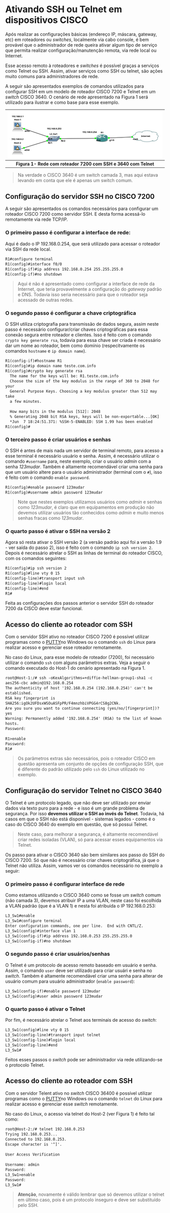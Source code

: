  
# Ativando SSH ou Telnet em dispositivos CISCO

Após realizar as configurações básicas (endereço IP, máscara,  gateway,  etc) em roteadores ou *switches*, localmente via cabo console,  é bem provável que o administrador de rede queira ativar algum tipo de serviço que permita realizar configuração/manutenção remota, via rede local ou Internet.

Esse acesso remoto à roteadores e *switches* é possível graças a serviços como Telnet ou SSH. Assim,  ativar serviços como SSH ou telnet,  são ações muito comuns para administradores de rede.

A seguir são apresentados exemplos de comandos utilizados para configurar SSH em um modelo de roteador CISCO 7200 e Telnet em um *switch* CISCO 3640. O cenário de rede apresentado na Figura 1 será utilizado para ilustrar e como base para esse exemplo.

| ![dhcp1](imagens/sshTelnet.png) |
|:--:|
| **Figura 1- Rede com roteador 7200 com SSH e 3640 com Telnet** |


> Na verdade o CISCO 3640 é um switch camada 3, mas aqui estava levando em conta que ele é apenas um switch comum.

## Configuração do servidor SSH no CISCO 7200

A seguir são apresentados os comandos necessários para configurar um roteador CISCO 7200 como servidor SSH. E desta forma acessá-lo remotamente via rede TCP/IP.

### O primeiro passo é configurar a interface de rede:

Aqui é dado o IP 192.168.0.254, que será utilizado para acessar o roteador via SSH da rede local.

```console
R1#configure terminal
R1(config)#interface f0/0
R1(config-if)#ip address 192.168.0.254 255.255.255.0
R1(config-if)#no shutdown
```

> Aqui é não é apresentado como configurar a interface de rede da Internet, que teria provavelmente a configuração do *gateway* padrão e DNS. Todavia isso seria necessário para que o roteador seja acessado de outras redes.

### O segundo passo é configurar a chave criptográfica

O SSH utiliza criptografia para transmissão de dados segura, assim neste passo é necessário configurar/criar chaves criptográficas para essa conexão segura entre roteador e clientes. Isso é feito com o comando ``crypto key generate rsa``, todavia para essa chave ser criada é necessário dar um nome ao roteador, bem como domínio (respecitvamente os comandos ``hostname`` e ``ip domain name``).

```console
R1(config-if)#hostname R1
R1(config)#ip domain name teste.com.info
R1(config)#crypto key generate rsa
  The name for the keys will be: R1.teste.com.info
  Choose the size of the key modulus in the range of 360 to 2048 for your
  General Purpose Keys. Choosing a key modulus greater than 512 may take
  a few minutes.

  How many bits in the modulus [512]: 2048
  % Generating 2048 bit RSA keys, keys will be non-exportable...[OK]
  *Jun  7 18:24:51.371: %SSH-5-ENABLED: SSH 1.99 has been enabled
R1(config)#
```
### O terceiro passo é criar usuários e senhas

O SSH é antes de mais nada um servidor de terminal remoto, para acesso a esse terminal é necessário usuário e senha. Assim, é necessário utilizar o comando ``#username`` para, neste exemplo, criar o usuário *admin* com a senha *123mudar*. Também é altamente recomendável criar uma senha para que um usuário altere para o usuário administrador (terminal com o ``#``), isso é feito com o comando ``enable password``.

```console
R1(config)#enable password 123mudar
R1(config)#username admin password 123mudar
```

> Note que nestes exemplos utilizamos usuários como *admin* e senhas como *123mudar*, é claro que em equipamentos em produção não devemos utilizar usuários tão conhecidos como *admin* e muito menos senhas fracas como *123mudar*.

### O quarto passo é ativar o SSH na versão 2

Agora só resta ativar o SSH versão 2 (a versão padrão aqui foi a versão 1.9 - ver saída do passo 2), isso é feito com o comando ``ip ssh version 2``. Depois é necessário atrelar o SSH as linhas de terminal do roteador CISCO, com os comandos seguintes:

```console
R1(config)#ip ssh version 2
R1(config)#line vty 0 15
R1(config-line)#transport input ssh
R1(config-line)#login local
R1(config-line)#end
R1#
```

Feita as configurações dos passos anterior o servidor SSH do roteador 7200 da CISCO deve estar funcional.

## Acesso do cliente ao roteador com SSH

Com o servidor SSH ativo no roteador CISCO 7200 é possível utilizar programas como o [PUTTY](https://www.putty.org/)no Windows ou o comando ``ssh`` do Linux para realizar acesso e gerenciar esse roteador remotamente.

No caso do Linux, para esse modelo de roteador (7200), foi necessário utilizar o comando ``ssh`` com alguns parâmetros extras. Veja a seguir o comando executado do Host-1 do cenário apresentado na Figura 1.

```console
root@Host-1:/# ssh -oKexAlgorithms=+diffie-hellman-group1-sha1 -c aes256-cbc admin@192.168.0.254
The authenticity of host '192.168.0.254 (192.168.0.254)' can't be established.
RSA key fingerprint is SHA256:igOk2UFDsxWSOuASFpPR/F4mnzhbiVPGG4rCS8g2CNk.
Are you sure you want to continue connecting (yes/no/[fingerprint])? yes
Warning: Permanently added '192.168.0.254' (RSA) to the list of known hosts.
Password:

R1>enable
Password:
R1#
```
> Os parâmetros extras são necessários, pois o roteador CISCO em questão apresenta um conjunto de opções de configuração SSH, que é diferente do padrão utilizado pelo ``ssh`` do Linux utilizado no exemplo.

## Configuração do servidor Telnet no CISCO 3640

O Telnet é um protocolo legado, que não deve ser utilizado por enviar dados via texto puro para a rede - e isso é um grande problema de segurança. Por isso **devemos utilizar o SSH ao invés do Telnet**. Todavia, há casos em que o SSH não está disponível - sistemas legados - como é o caso do CISCO 3640 do exemplo em questão, que só possui Telnet.

> Neste caso, para melhorar a segurança, é altamente recomendável criar redes isoladas (VLAN), só para acessar esses equipamentos via Telnet.

Os passo para ativar o CISCO 3640 são bem similares aos passo do SSH do CISCO 7200. Só que não é necessário criar chaves criptográfica, já que o Telnet não utiliza. Assim, vamos ver os comandos necessário no exemplo a seguir:

### O primeiro passo é configurar interface de rede

Como estamos utilizando o CISCO 3640 como se fosse um *switch* comum (não camada 3), devemos atribuir IP a uma VLAN, neste caso foi escolhida a VLAN padrão (que é a VLAN 1) e nesta foi atribuída o IP 192.168.0.253:

```console
L3_Sw1#enable
L3_Sw1#configure terminal
Enter configuration commands, one per line.  End with CNTL/Z.
L3_Sw1(config)#interface vlan 1
L3_Sw1(config-if)#ip address 192.168.0.253 255.255.255.0
L3_Sw1(config-if)#no shutdown
```

### O segundo passo é criar usuários/senhas

O Telnet é um protocolo de acesso remoto baseado em usuário e senha. Assim, o comando ``user`` deve ser utilizado para criar usuári e senha no *switch*. Também é altamente recomendável criar uma senha para alterar de usuário comum para usuário administrador (``enable password``):

```console
L3_Sw1(config-if)#enable password 123mudar
L3_Sw1(config)#user admin password 123mudar
```

### O quarto passo é ativar o Telnet

Por fim, é necessário atrelar o Telnet aos terminais de acesso do *switch*:

```console
L3_Sw1(config)#line vty 0 15
L3_Sw1(config-line)#transport input telnet
L3_Sw1(config-line)#login local
L3_Sw1(config-line)#end
L3_Sw1#
```
Feitos esses passos o *switch* pode ser administrador via rede utilizando-se o protocolo Telnet.


## Acesso do cliente ao roteador com SSH

Com o servidor Telent ativo no *switch* CISCO 36400 é possível utilizar programas como o [PUTTY](https://www.putty.org/)no Windows ou o comando ``telnet`` do Linux para realizar acesso e gerenciar esse *switch* remotamente.

No caso do Linux, o acesso via telnet do Host-2 (ver Figura 1) é feito tal como:

```console
root@Host-2:/# telnet 192.168.0.253
Trying 192.168.0.253...
Connected to 192.168.0.253.
Escape character is '^]'.

User Access Verification

Username: admin
Password:
L3_Sw1>enable
Password:
L3_Sw1#
```

> **Atenção**, novamente é válido lembrar que só devemos utilizar o telnet em último caso, pois é um protocolo inseguro e deve ser substituído pelo SSH.
